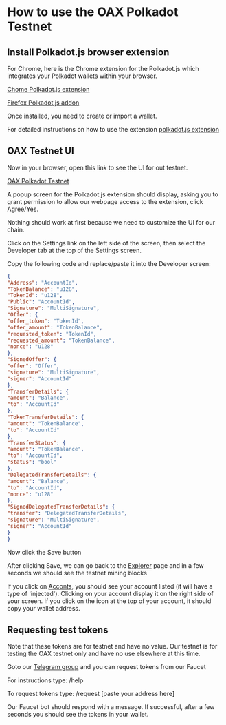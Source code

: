 # How to use the OAX Polkadot Testnet

## Install Polkadot.js browser extension

For Chrome, here is the Chrome extension for the Polkadot.js which integrates your Polkadot wallets within your browser.

[Chome Polkadot.js extension](https://github.com/OAXFoundation/parrot/blob/master/Testnet.md)

[Firefox Polkadot.js addon](https://addons.mozilla.org/en-US/firefox/addon/polkadot-js-extension/)

Once installed, you need to create or import a wallet.

For detailed instructions on how to use the extension [polkadot.js extension](https://github.com/polkadot-js/extension)

## OAX Testnet UI

Now in your browser, open this link to see the UI for out testnet.

[OAX Polkadot Testnet](https://testnet.oax.org)

A popup screen for the Polkadot.js extension should display, asking you to grant permission to allow our webpage access to the extension, click Agree/Yes.

Nothing should work at first because we need to customize the UI for our chain.

Click on the Settings link on the left side of the screen, then select the Developer tab at the top of the Settings screen.

Copy the following code and replace/paste it into the Developer screen:

```json
{
"Address": "AccountId",
"TokenBalance": "u128",
"TokenId": "u128",
"Public": "AccountId",
"Signature": "MultiSignature",
"Offer": {
"offer_token": "TokenId",
"offer_amount": "TokenBalance",
"requested_token": "TokenId",
"requested_amount": "TokenBalance",
"nonce": "u128"
},
"SignedOffer": {
"offer": "Offer",
"signature": "MultiSignature",
"signer": "AccountId"
},
"TransferDetails": {
"amount": "Balance",
"to": "AccountId"
},
"TokenTransferDetails": {
"amount": "TokenBalance",
"to": "AccountId"
},
"TransferStatus": {
"amount": "TokenBalance",
"to": "AccountId",
"status": "bool"
},
"DelegatedTransferDetails": {
"amount": "Balance",
"to": "AccountId",
"nonce": "u128"
},
"SignedDelegatedTransferDetails": {
"transfer": "DelegatedTransferDetails",
"signature": "MultiSignature",
"signer": "AccountId"
}
}
```

Now click the Save button

After clicking Save, we can go back to the [Explorer](https://testnet.oax.org/#/explorer) page and in a few seconds we should see the testnet mining blocks

If you click on [Acconts](https://testnet.oax.org/#/accounts), you should see your account listed (it will have a type of 'injected'). Clicking on your account display it on the right side of your screen. If you click on the icon at the top of your account, it should copy your wallet address.

## Requesting test tokens

Note that these tokens are for testnet and have no value. Our testnet is for testing the OAX testnet only and have no use elsewhere at this time.

Goto our [Telegram group](http://bit.ly/OAXTGEn) and you can request tokens from our Faucet

For instructions type:
/help

To request tokens type:
/request [paste your address here]

Our Faucet bot should respond with a message. If successful, after a few seconds you should see the tokens in your wallet.
